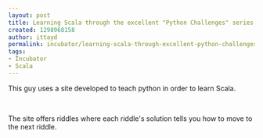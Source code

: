 ```yaml
---
layout: post
title: Learning Scala through the excellent "Python Challenges" series (#0)
created: 1298968158
author: ittayd
permalink: incubator/learning-scala-through-excellent-python-challenges-series-0
tags:
- Incubator
- Scala
---
```

<p>This guy uses a site developed to teach python in order to learn Scala. </p>
<p>&nbsp;</p>
<p>The site offers riddles where each riddle's solution tells you how to move to the next riddle.</p>
